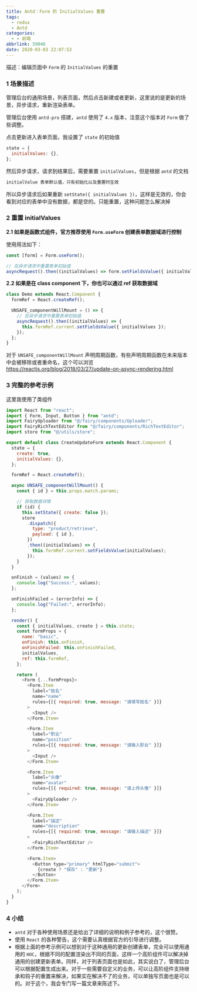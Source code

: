 ```yaml
---
title: Antd：Form 的 InitialValues 重置
tags:
  - redux
  - Antd
categories:
  - - 前端
abbrlink: 59046
date: 2020-03-03 22:07:53
---
```


描述：编辑页面中 `Form` 的 `InitialValues` 的重置

<!--more-->

### 1 场景描述

管理后台的通用场景，列表页面，然后点击新建或者更新，这里说的是更新的场景，异步请求，重新渲染表单。

管理后台使用 `antd-pro` 搭建，`antd` 使用了 `4.x` 版本，注意这个版本对 `Form` 做了些调整。

点击更新进入表单页面，我设置了 `state` 的初始值

```javascript
state = {
  initialValues: {},
};
```

然后异步请求，请求到结果后，需要重置 `initialValues`，但是根据 `antd` 的文档

```javascript
initialValue 表单默认值，只有初始化以及重置时生效
```

所以异步请求后如果重新 `setState({ initialValues })`，这样是无效的，你会看到对应的表单中没有数据，都是空的。只能重置，这种问题怎么解决掉

### 2 重置 initialValues

**2.1 如果是函数式组件，官方推荐使用 `Form.useForm` 创建表单数据域进行控制**

使用用法如下：

```javascript
const [form] = Form.useForm();

// 在异步请求中重置表单初始值
asyncRequest().then((initialValues) => form.setFieldsValue({ initialValues }));
```

**2.2 如果是在 class component 下，你也可以通过 ref 获取数据域**

```javascript
class Demo extends React.Component {
  formRef = React.createRef();

  UNSAFE_componentWillMount = () => {
    // 在异步请求中重置表单初始值
    asyncRequest().then((initialValues) => {
      this.formRef.current.setFieldsValue({ initialValues });
    });
  };
}
```

对于 `UNSAFE_componentWillMount` 声明周期函数，有些声明周期函数在未来版本中会被移除或者重命名，这个可以浏览 https://reactjs.org/blog/2018/03/27/update-on-async-rendering.html

### 3 完整的参考示例

这里我使用了类组件

```javascript
import React from "react";
import { Form, Input, Button } from "antd";
import FairyUploader from "@/fairy/components/Uploader";
import FairyRichTextEditor from "@/fairy/components/RichTextEditor";
import store from "@/utils/store";

export default class CreateUpdateForm extends React.Component {
  state = {
    create: true,
    initialValues: {},
  };

  formRef = React.createRef();

  async UNSAFE_componentWillMount() {
    const { id } = this.props.match.params;

    // 获取数据详情
    if (id) {
      this.setState({ create: false });
      store
        .dispatch({
          type: "product/retrieve",
          payload: { id },
        })
        .then((initialValues) => {
          this.formRef.current.setFieldsValue(initialValues);
        });
    }
  }

  onFinish = (values) => {
    console.log("Success:", values);
  };

  onFinishFailed = (errorInfo) => {
    console.log("Failed:", errorInfo);
  };

  render() {
    const { initialValues, create } = this.state;
    const formProps = {
      name: "basic",
      onFinish: this.onFinish,
      onFinishFailed: this.onFinishFailed,
      initialValues,
      ref: this.formRef,
    };

    return (
      <Form {...formProps}>
        <Form.Item
          label="姓名"
          name="name"
          rules={[{ required: true, message: "请填写姓名" }]}
        >
          <Input />
        </Form.Item>

        <Form.Item
          label="职业"
          name="position"
          rules={[{ required: true, message: "请输入职业" }]}
        >
          <Input />
        </Form.Item>

        <Form.Item
          label="头像"
          name="avatar"
          rules={[{ required: true, message: "请上传头像" }]}
        >
          <FairyUploader />
        </Form.Item>

        <Form.Item
          label="描述"
          name="description"
          rules={[{ required: true, message: "请输入描述" }]}
        >
          <FairyRichTextEditor />
        </Form.Item>

        <Form.Item>
          <Button type="primary" htmlType="submit">
            {create ? "保存" : "更新"}
          </Button>
        </Form.Item>
      </Form>
    );
  }
}
```

### 4 小结

- `antd` 对于各种使用场景还是给出了详细的说明和例子参考的，这个很赞。
- 使用 `React` 的各种警告，这个需要认真根据官方的引导进行调整。
- 根据上面的参考示例可以想到对于这种通用的更新创建表单，完全可以使用通用的 `HOC`，根据不同的配置渲染出不同的页面，这样一个高阶组件可以解决掉通用的创建更新表单。同样，对于列表页面也是如此，其实说白了，管理后台可以根据配置生成出来。对于一些需要自定义的业务，可以让高阶组件支持继承和钩子的重置来解决，如果实在解决不了的业务，可以单独写页面也是可以的。对于这个，我会专门写一篇文章来陈述下。
